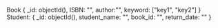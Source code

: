 Book
{
    _id: objectId(),
    ISBN: "",
    author:"",
    keyword: ["key1", "key2"]
}
Student: {
        _id: objectId(),
        student_name: "",
        book_id: "", 
        return_date: ""
    }